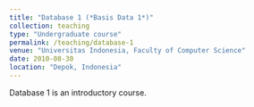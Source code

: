 ```yaml
---
title: "Database 1 (*Basis Data 1*)"
collection: teaching
type: "Undergraduate course"
permalink: /teaching/database-1
venue: "Universitas Indonesia, Faculty of Computer Science"
date: 2010-08-30
location: "Depok, Indonesia"
---
```


Database 1 is an introductory course.
